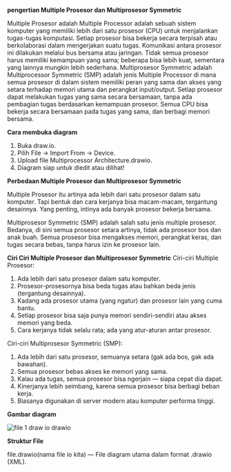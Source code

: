 **pengertian Multiple Prosesor dan Multiprosesor Symmetric**
  
  Multiple Prosesor adalah Multiple Processor adalah sebuah sistem komputer yang memiliki lebih dari satu prosesor (CPU) untuk menjalankan tugas-tugas komputasi. Setiap prosesor bisa bekerja secara terpisah atau berkolaborasi dalam mengerjakan suatu tugas. Komunikasi antara prosesor ini dilakukan melalui bus bersama atau jaringan. Tidak semua prosesor harus memiliki kemampuan yang sama; beberapa bisa lebih kuat, sementara yang lainnya mungkin lebih sederhana.
   Multiprosesor Symmetric adalah Multiprocessor Symmetric (SMP) adalah jenis Multiple Processor di mana semua prosesor di dalam sistem memiliki peran yang sama dan akses yang setara terhadap memori utama dan perangkat input/output. Setiap prosesor dapat melakukan tugas yang sama secara bersamaan, tanpa ada pembagian tugas berdasarkan kemampuan prosesor. Semua CPU bisa bekerja secara bersamaan pada tugas yang sama, dan berbagi memori bersama.

**Cara membuka diagram**
1. Buka draw.io.
2. Pilih File → Import From → Device.
3. Upload file Multiprocessor Architecture.drawio.
4. Diagram siap untuk diedit atau dilihat!

**Perbedaan Multiple Prosesor dan Multiprosesor Symmetric**

Multiple Prosesor itu artinya ada lebih dari satu prosesor dalam satu komputer. Tapi bentuk dan cara kerjanya bisa macam-macam, tergantung desainnya. Yang penting, intinya ada banyak prosesor bekerja bersama.

Multiprosesor Symmetric (SMP) adalah salah satu jenis multiple prosesor. Bedanya, di sini semua prosesor setara artinya, tidak ada prosesor bos dan anak buah. Semua prosesor bisa mengakses memori, perangkat keras, dan tugas secara bebas, tanpa harus izin ke prosesor lain.

**Ciri Ciri Multiple Prosesor dan Multiprosesor Symmetric**
Ciri-ciri Multiple Prosesor:
1. Ada lebih dari satu prosesor dalam satu komputer.
2. Prosesor-prosesornya bisa beda tugas atau bahkan beda jenis (tergantung desainnya).
3. Kadang ada prosesor utama (yang ngatur) dan prosesor lain yang cuma bantu.
4. Setiap prosesor bisa saja punya memori sendiri-sendiri atau akses memori yang beda.
5. Cara kerjanya tidak selalu rata; ada yang atur-aturan antar prosesor.

Ciri-ciri Multiprosesor Symmetric (SMP):
1. Ada lebih dari satu prosesor, semuanya setara (gak ada bos, gak ada bawahan).
2. Semua prosesor bebas akses ke memori yang sama.
3. Kalau ada tugas, semua prosesor bisa ngerjain — siapa cepat dia dapat.
4. Kinerjanya lebih seimbang, karena semua prosesor bisa berbagi beban kerja.
5. Biasanya digunakan di server modern atau komputer performa tinggi.


**Gambar diagram**

![file 1 draw io drawio](https://github.com/user-attachments/assets/14725bfb-59fb-4b4f-acb7-2722b696ac2b)


**Struktur File**

file.drawio(nama file io kita) — File diagram utama dalam format .drawio (XML).




